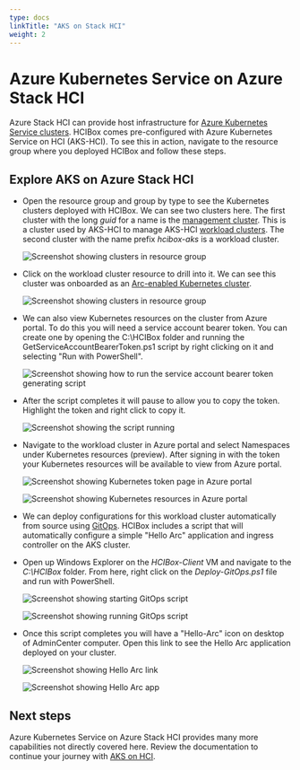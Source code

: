 ```yaml
---
type: docs
linkTitle: "AKS on Stack HCI"
weight: 2
---
```


# Azure Kubernetes Service on Azure Stack HCI

Azure Stack HCI can provide host infrastructure for [Azure Kubernetes Service clusters](https://learn.microsoft.com/azure-stack/aks-hci/). HCIBox comes pre-configured with Azure Kubernetes Service on HCI (AKS-HCI). To see this in action, navigate to the resource group where you deployed HCIBox and follow these steps.

## Explore AKS on Azure Stack HCI

- Open the resource group and group by type to see the Kubernetes clusters deployed with HCIBox. We can see two clusters here. The first cluster with the long _guid_ for a name is the [management cluster](https://learn.microsoft.com/azure-stack/aks-hci/kubernetes-concepts#the-management-cluster). This is a cluster used by AKS-HCI to manage AKS-HCI [workload clusters](https://learn.microsoft.com/azure-stack/aks-hci/kubernetes-concepts#the-workload-cluster). The second cluster with the name prefix _hcibox-aks_ is a workload cluster.

  ![Screenshot showing clusters in resource group](./rg_aks.png)

- Click on the workload cluster resource to drill into it. We can see this cluster was onboarded as an [Arc-enabled Kubernetes cluster](https://learn.microsoft.com/azure/azure-arc/kubernetes/overview).

  ![Screenshot showing clusters in resource group](./aks_cluster_detail.png)

- We can also view Kubernetes resources on the cluster from Azure portal. To do this you will need a service account bearer token. You can create one by opening the C:\HCIBox folder and running the GetServiceAccountBearerToken.ps1 script by right clicking on it and selecting "Run with PowerShell".

  ![Screenshot showing how to run the service account bearer token generating script](./run_token_script.png)

- After the script completes it will pause to allow you to copy the token. Highlight the token and right click to copy it.

  ![Screenshot showing the script running](./run_token_script_result.png)

- Navigate to the workload cluster in Azure portal and select Namespaces under Kubernetes resources (preview). After signing in with the token your Kubernetes resources will be available to view from Azure portal.

  ![Screenshot showing Kubernetes token page in Azure portal](./enter_token_portal.png)

  ![Screenshot showing Kubernetes resources in Azure portal](./k8s_resources_portal.png)

- We can deploy configurations for this workload cluster automatically from source using [GitOps](https://learn.microsoft.com/azure/azure-arc/kubernetes/tutorial-use-gitops-connected-cluster). HCIBox includes a script that will automatically configure a simple "Hello Arc" application and ingress controller on the AKS cluster.

- Open up Windows Explorer on the _HCIBox-Client_ VM and navigate to the _C:\HCIBox_ folder. From here, right click on the _Deploy-GitOps.ps1_ file and run with PowerShell.

  ![Screenshot showing starting GitOps script](./deploy_gitops.png)

  ![Screenshot showing running GitOps script](./deploying_gitops.png)

- Once this script completes you will have a "Hello-Arc" icon on desktop of AdminCenter computer. Open this link to see the Hello Arc application deployed on your cluster.

  ![Screenshot showing Hello Arc link](./hello_arc_desktop.png)

  ![Screenshot showing Hello Arc app](./hello_arc.png)

## Next steps

Azure Kubernetes Service on Azure Stack HCI provides many more capabilities not directly covered here. Review the documentation to continue your journey with [AKS on HCI](https://learn.microsoft.com/azure-stack/aks-hci/).
